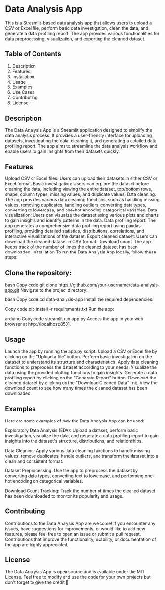 # Data Analysis App

This is a Streamlit-based data analysis app that allows users to upload a CSV or Excel file, perform basic data investigation, clean the data, and generate a data profiling report. The app provides various functionalities for data preprocessing, visualization, and exporting the cleaned dataset.

## Table of Contents

1. Description
2. Features
3. Installation
4. Usage
5. Examples
6. Use Cases
7. Contributing
8. License

## Description
The Data Analysis App is a Streamlit application designed to simplify the data analysis process. It provides a user-friendly interface for uploading datasets, investigating the data, cleaning it, and generating a detailed data profiling report. The app aims to streamline the data analysis workflow and enable users to gain insights from their datasets quickly.

## Features
Upload CSV or Excel files: Users can upload their datasets in either CSV or Excel format.
Basic investigation: Users can explore the dataset before cleaning the data, including viewing the entire dataset, top/bottom rows, shape, column types, missing values, and duplicate values.
Data cleaning: The app provides various data cleaning functions, such as handling missing values, removing duplicates, handling outliers, converting data types, converting to lowercase, and one-hot encoding categorical variables.
Data visualization: Users can visualize the dataset using various plots and charts to gain insights and identify patterns in the data.
Data profiling report: The app generates a comprehensive data profiling report using pandas-profiling, providing detailed statistics, distributions, correlations, and interactive visualizations of the dataset.
Export cleaned dataset: Users can download the cleaned dataset in CSV format.
Download count: The app keeps track of the number of times the cleaned dataset has been downloaded.
Installation
To run the Data Analysis App locally, follow these steps:

## Clone the repository:

bash
Copy code
git clone https://github.com/your-username/data-analysis-app.git
Navigate to the project directory:

bash
Copy code
cd data-analysis-app
Install the required dependencies:

Copy code
pip install -r requirements.txt
Run the app:

arduino
Copy code
streamlit run app.py
Access the app in your web browser at http://localhost:8501.

## Usage
Launch the app by running the app.py script.
Upload a CSV or Excel file by clicking on the "Upload a file" button.
Perform basic investigation on the dataset to understand its structure and characteristics.
Apply data cleaning functions to preprocess the dataset according to your needs.
Visualize the data using the provided plotting functions to gain insights.
Generate a data profiling report by clicking on the "Generate Report" button.
Download the cleaned dataset by clicking on the "Download Cleaned Data" link.
View the download count to see how many times the cleaned dataset has been downloaded.

## Examples
Here are some examples of how the Data Analysis App can be used:

Exploratory Data Analysis (EDA): Upload a dataset, perform basic investigation, visualize the data, and generate a data profiling report to gain insights into the dataset's structure, distributions, and relationships.

Data Cleaning: Apply various data cleaning functions to handle missing values, remove duplicates, handle outliers, and transform the dataset into a clean and consistent format.

Dataset Preprocessing: Use the app to preprocess the dataset by converting data types, converting text to lowercase, and performing one-hot encoding on categorical variables.

Download Count Tracking: Track the number of times the cleaned dataset has been downloaded to monitor its popularity and usage.

## Contributing
Contributions to the Data Analysis App are welcome! If you encounter any issues, have suggestions for improvements, or would like to add new features, please feel free to open an issue or submit a pull request. Contributions that improve the functionality, usability, or documentation of the app are highly appreciated.

## License
The Data Analysis App is open source and is available under the MIT License. Feel free to modify and use the code for your own projects but don't forget to give the credit :knife:
